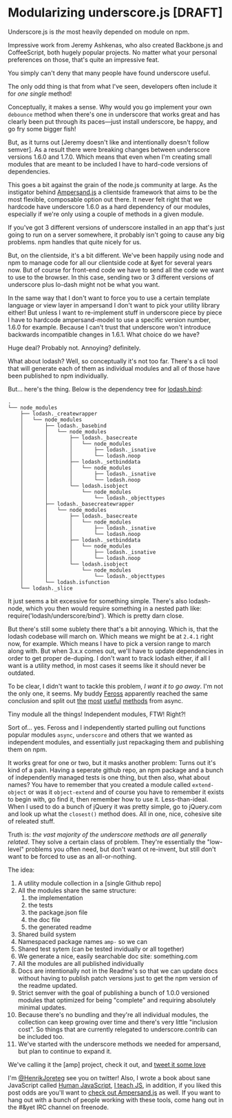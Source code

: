 # Modularizing underscore.js [DRAFT]

Underscore.js is *the* most heavily depended on module on npm. 

Impressive work from Jeremy Ashkenas, who also created Backbone.js and CoffeeScript, both hugely popular projects. No matter what your personal preferences on those, that's quite an impressive feat. 

You simply can't deny that many people have found underscore useful.

The only odd thing is that from what I've seen, developers often include it for *one single* method!

Conceptually, it makes a sense. Why would you go implement your own `debounce` method when there's one in underscore that works great and has clearly been put through its paces—just install underscore, be happy, and go fry some bigger fish!

But, as it turns out [Jeremy doesn't like and intentionally doesn't follow semver]. As a result there were breaking changes between underscore versions 1.6.0 and 1.7.0. Which means that even when I'm creating small modules that are meant to be included I have to hard-code versions of dependencies.

This goes a bit against the grain of the node.js community at large. As the instigator behind [Ampersand.js](http://ampersandjs.com) a clientside framework that aims to be the most flexible, composable option out there. It never felt right that we hardcode have underscore 1.6.0 as a hard dependency of our modules, especially if we're only using a couple of methods in a given module.

If you've got 3 different versions of underscore installed in an app that's just going to run on a server somewhere, it probably isn't going to cause any big problems. npm handles that quite nicely for us.

But, on the clientside, it's a bit different. We've been happily using node and npm to manage code for all our clientside code at &yet for several years now. But of course for front-end code we have to send all the code we want to use to the browser. In this case, sending two or 3 different versions of underscore plus lo-dash might not be what you want. 

In the same way that I don't want to force you to use a certain template language or view layer in ampersand I don't want to pick your utility library either! But unless I want to re-implement stuff in underscore piece by piece I have to hardcode ampersand-model to use a specific version number, 1.6.0 for example. Because I can't trust that underscore won't introduce backwards incompatible changes in 1.6.1. What choice do we have?

Huge deal? Probably not. Annoying? definitely. 

What about lodash? Well, so conceptually it's not too far. There's a cli tool that will generate each of them as individual modules and all of those have been published to npm individually.

But... here's the thing. Below is the dependency tree for [lodash.bind](https://www.npmjs.org/package/lodash.bind):

```
.
└── node_modules
    ├── lodash._createwrapper
    │   └── node_modules
    │       ├── lodash._basebind
    │       │   └── node_modules
    │       │       ├── lodash._basecreate
    │       │       │   └── node_modules
    │       │       │       ├── lodash._isnative
    │       │       │       └── lodash.noop
    │       │       ├── lodash._setbinddata
    │       │       │   └── node_modules
    │       │       │       ├── lodash._isnative
    │       │       │       └── lodash.noop
    │       │       └── lodash.isobject
    │       │           └── node_modules
    │       │               └── lodash._objecttypes
    │       ├── lodash._basecreatewrapper
    │       │   └── node_modules
    │       │       ├── lodash._basecreate
    │       │       │   └── node_modules
    │       │       │       ├── lodash._isnative
    │       │       │       └── lodash.noop
    │       │       ├── lodash._setbinddata
    │       │       │   └── node_modules
    │       │       │       ├── lodash._isnative
    │       │       │       └── lodash.noop
    │       │       └── lodash.isobject
    │       │           └── node_modules
    │       │               └── lodash._objecttypes
    │       └── lodash.isfunction
    └── lodash._slice
```

It just seems a bit excessive for something simple. There's also lodash-node, which you then would require something in a nested path like: require('lodash/underscore/bind'). Which is pretty darn close. 

But there's still some sublety there that's a bit annoying. Which is, that the lodash codebase will march on. Which means we might be at `2.4.1` right now, for example. Which means I have to pick a version range to march along with. But when 3.x.x comes out, we'll have to update dependencies in order to get proper de-duping. I don't want to track lodash either, if all I want is a utility method, in most cases it seems like it should never be outdated.

To be clear, I didn't want to tackle this problem, *I want it to go away*. I'm not the only one, it seems. My buddy [Feross](http://twitter.com/feross) apparently reached the same conclusion and split out [the](https://www.npmjs.org/package/run-auto) [most](https://www.npmjs.org/package/run-parallel) [useful](https://www.npmjs.org/package/run-waterfall) [methods](https://www.npmjs.org/package/run-series) from async.

Tiny module all the things! Independent modules, FTW! Right?!

Sort of... yes. Feross and I independently started pulling out functions popular modules `async`, `underscore` and others that we wanted as independent modules, and essentially just repackaging them and publishing them on npm. 

It works great for one or two, but it masks another problem: Turns out it's kind of a pain. Having a seperate github repo, an npm package and a bunch of independently managed tests is one thing, but then also, what about names? You have to remember that you created a module called `extend-object` or was it `object-extend` and of course you have to remember it exists to begin with, go find it, then remember how to use it. Less-than-ideal. When I used to do a bunch of jQuery it was pretty simple, go to jQuery.com and look up what the  `closest()` method does. All in one, nice, cohesive site of releated stuff. 

Truth is: *the vast majority of the underscore methods are all generally related*. They solve a certain class of problem. They're essentially the "low-level" problems you often need, but don't want ot re-invent, but still don't want to be forced to use as an all-or-nothing.

The idea:

1. A utility module collection in a [single Github repo]
2. All the modules share the same structure:
    1. the implementation
    2. the tests
    3. the package.json file
    4. the doc file
    5. the generated readme
3. Shared build system
4. Namespaced package names `amp-` so we can 
5. Shared test sytem (can be tested invidually or all together)
6. We generate a nice, easily searchable doc site: something.com
7. All the modules are all published individually
8. Docs are intentionally not in the Readme's so that we can update docs without having to publish patch versions just to get the npm version of the readme updated.
9. Strict semver with the goal of publishing a bunch of 1.0.0 versioned modules that optimized for being "complete" and requiring absolutely minimal updates. 
10. Because there's no bundling and they're all individual modules, the collection can keep growing over time and there's very little "inclusion cost". So things that are currently relegated to underscore.contrib can be included too. 
11. We've started with the underscore methods we needed for ampersand, but plan to continue to expand it. 

We've calling it the [amp] project, check it out, and [tweet it some love](http://twitter.com/status?)

I'm [@HenrikJoreteg](http://twitter.com/henrikjoreteg) see you on twitter! Also, I wrote a book about sane JavaScript called [Human JavaScript](http://humanjavascript.com), [I teach JS](http://andyet.com/training), in addition, if you liked this post odds are you'll want to [check out Ampersand.js](http://ampersandjs.com) as well. If you want to hang out with a bunch of people working with these tools, come hang out in the #&yet IRC channel on freenode.
